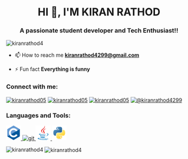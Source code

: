 <h1 align="center">HI 👋, I'M KIRAN RATHOD</h1>
<h3 align="center">A passionate student developer and Tech Enthusiast!! </h3>

<p align="left"> <img src="https://komarev.com/ghpvc/?username=kiranrathod4&label=Profile%20views&color=0e75b6&style=flat" alt="kiranrathod4" /> </p>

- 📫 How to reach me **kiranrathod4299@gmail.com**

- ⚡ Fun fact **Everything is funny**

<h3 align="left">Connect with me:</h3>
<p align="left">
<a href="https://linkedin.com/in/kiranrathod05" target="blank"><img align="center" src="https://raw.githubusercontent.com/rahuldkjain/github-profile-readme-generator/master/src/images/icons/Social/linked-in-alt.svg" alt="kiranrathod05" height="30" width="40" /></a>
<a href="https://www.youtube.com/c/https://youtube.com/@kiranrathod05" target="blank"><img align="center" src="https://raw.githubusercontent.com/rahuldkjain/github-profile-readme-generator/master/src/images/icons/Social/youtube.svg" alt="kiranrathod05" height="30" width="40" /></a>
<a href="https://www.leetcode.com/kiranrathod05" target="blank"><img align="center" src="https://raw.githubusercontent.com/rahuldkjain/github-profile-readme-generator/master/src/images/icons/Social/leet-code.svg" alt="kiranrathod05" height="30" width="40" /></a>
<a href="https://www.hackerearth.com/kiranrathod4299" target="blank"><img align="center" src="https://raw.githubusercontent.com/rahuldkjain/github-profile-readme-generator/master/src/images/icons/Social/hackerearth.svg" alt="@kiranrathod4299" height="30" width="40" /></a>
</p>

<h3 align="left">Languages and Tools:</h3>
<p align="left"> <a href="https://www.cprogramming.com/" target="_blank" rel="noreferrer"> <img src="https://raw.githubusercontent.com/devicons/devicon/master/icons/c/c-original.svg" alt="c" width="40" height="40"/> </a> <a href="https://git-scm.com/" target="_blank" rel="noreferrer"> <img src="https://www.vectorlogo.zone/logos/git-scm/git-scm-icon.svg" alt="git" width="40" height="40"/> </a> <a href="https://www.java.com" target="_blank" rel="noreferrer"> <img src="https://raw.githubusercontent.com/devicons/devicon/master/icons/java/java-original.svg" alt="java" width="40" height="40"/> </a> <a href="https://www.python.org" target="_blank" rel="noreferrer"> <img src="https://raw.githubusercontent.com/devicons/devicon/master/icons/python/python-original.svg" alt="python" width="40" height="40"/> </a> </p>

<p><img align="left" src="https://github-readme-stats.vercel.app/api/top-langs?username=kiranrathod4&show_icons=true&locale=en&layout=compact" alt="kiranrathod4" /></p>

<p>&nbsp;<img align="center" src="https://github-readme-stats.vercel.app/api?username=kiranrathod4&show_icons=true&locale=en" alt="kiranrathod4" /></p>

